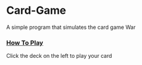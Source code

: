 # Card-Game
A simple program that simulates the card game War

### <ins> How To Play </ins>
Click the deck on the left to play your card
